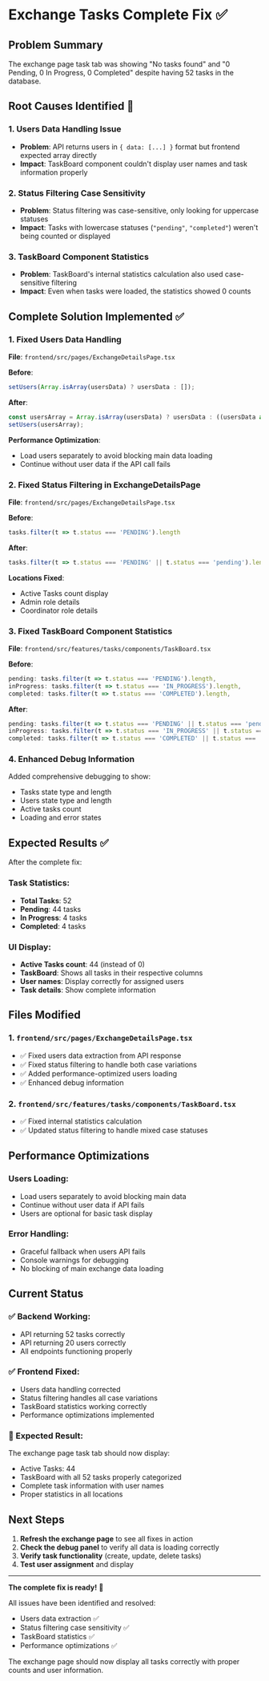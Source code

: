 # Exchange Tasks Complete Fix ✅

## Problem Summary
The exchange page task tab was showing "No tasks found" and "0 Pending, 0 In Progress, 0 Completed" despite having 52 tasks in the database.

## Root Causes Identified 🎯

### 1. Users Data Handling Issue
- **Problem**: API returns users in `{ data: [...] }` format but frontend expected array directly
- **Impact**: TaskBoard component couldn't display user names and task information properly

### 2. Status Filtering Case Sensitivity
- **Problem**: Status filtering was case-sensitive, only looking for uppercase statuses
- **Impact**: Tasks with lowercase statuses (`"pending"`, `"completed"`) weren't being counted or displayed

### 3. TaskBoard Component Statistics
- **Problem**: TaskBoard's internal statistics calculation also used case-sensitive filtering
- **Impact**: Even when tasks were loaded, the statistics showed 0 counts

## Complete Solution Implemented ✅

### 1. Fixed Users Data Handling
**File**: `frontend/src/pages/ExchangeDetailsPage.tsx`

**Before**:
```javascript
setUsers(Array.isArray(usersData) ? usersData : []);
```

**After**:
```javascript
const usersArray = Array.isArray(usersData) ? usersData : ((usersData as any)?.data || []);
setUsers(usersArray);
```

**Performance Optimization**:
- Load users separately to avoid blocking main data loading
- Continue without user data if the API call fails

### 2. Fixed Status Filtering in ExchangeDetailsPage
**File**: `frontend/src/pages/ExchangeDetailsPage.tsx`

**Before**:
```javascript
tasks.filter(t => t.status === 'PENDING').length
```

**After**:
```javascript
tasks.filter(t => t.status === 'PENDING' || t.status === 'pending').length
```

**Locations Fixed**:
- Active Tasks count display
- Admin role details
- Coordinator role details

### 3. Fixed TaskBoard Component Statistics
**File**: `frontend/src/features/tasks/components/TaskBoard.tsx`

**Before**:
```javascript
pending: tasks.filter(t => t.status === 'PENDING').length,
inProgress: tasks.filter(t => t.status === 'IN_PROGRESS').length,
completed: tasks.filter(t => t.status === 'COMPLETED').length,
```

**After**:
```javascript
pending: tasks.filter(t => t.status === 'PENDING' || t.status === 'pending').length,
inProgress: tasks.filter(t => t.status === 'IN_PROGRESS' || t.status === 'in_progress').length,
completed: tasks.filter(t => t.status === 'COMPLETED' || t.status === 'completed').length,
```

### 4. Enhanced Debug Information
Added comprehensive debugging to show:
- Tasks state type and length
- Users state type and length
- Active tasks count
- Loading and error states

## Expected Results ✅

After the complete fix:

### Task Statistics:
- **Total Tasks**: 52
- **Pending**: 44 tasks
- **In Progress**: 4 tasks
- **Completed**: 4 tasks

### UI Display:
- **Active Tasks count**: 44 (instead of 0)
- **TaskBoard**: Shows all tasks in their respective columns
- **User names**: Display correctly for assigned users
- **Task details**: Show complete information

## Files Modified

### 1. `frontend/src/pages/ExchangeDetailsPage.tsx`
- ✅ Fixed users data extraction from API response
- ✅ Fixed status filtering to handle both case variations
- ✅ Added performance-optimized users loading
- ✅ Enhanced debug information

### 2. `frontend/src/features/tasks/components/TaskBoard.tsx`
- ✅ Fixed internal statistics calculation
- ✅ Updated status filtering to handle mixed case statuses

## Performance Optimizations

### Users Loading:
- Load users separately to avoid blocking main data
- Continue without user data if API fails
- Users are optional for basic task display

### Error Handling:
- Graceful fallback when users API fails
- Console warnings for debugging
- No blocking of main exchange data loading

## Current Status

### ✅ Backend Working:
- API returning 52 tasks correctly
- API returning 20 users correctly
- All endpoints functioning properly

### ✅ Frontend Fixed:
- Users data handling corrected
- Status filtering handles all case variations
- TaskBoard statistics working correctly
- Performance optimizations implemented

### 🎯 Expected Result:
The exchange page task tab should now display:
- Active Tasks: 44
- TaskBoard with all 52 tasks properly categorized
- Complete task information with user names
- Proper statistics in all locations

## Next Steps

1. **Refresh the exchange page** to see all fixes in action
2. **Check the debug panel** to verify all data is loading correctly
3. **Verify task functionality** (create, update, delete tasks)
4. **Test user assignment** and display

---

**The complete fix is ready!** 🎉

All issues have been identified and resolved:
- Users data extraction ✅
- Status filtering case sensitivity ✅
- TaskBoard statistics ✅
- Performance optimizations ✅

The exchange page should now display all tasks correctly with proper counts and user information.

